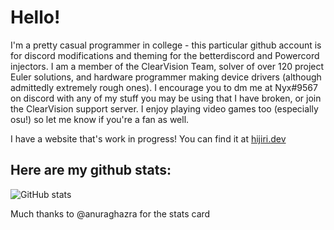 # Hello!

I'm a pretty casual programmer in college - this particular github account is for discord modifications and theming for the betterdiscord and Powercord injectors. I am a member of the ClearVision Team, solver of over 120 project Euler solutions, and hardware programmer making device drivers (although admittedly extremely rough ones). I encourage you to dm me at Nyx#9567 on discord with any of my stuff you may be using that I have broken, or join the ClearVision support server. I enjoy playing video games too (especially osu!) so let me know if you're a fan as well. 

I have a website that's work in progress! You can find it at [hijiri.dev](https://www.hijiri.dev)

## Here are my github stats: 
![GitHub stats](https://github-readme-stats.vercel.app/api?username=NyxIsBad&show_icons=true&theme=radical)

Much thanks to @anuraghazra for the stats card
